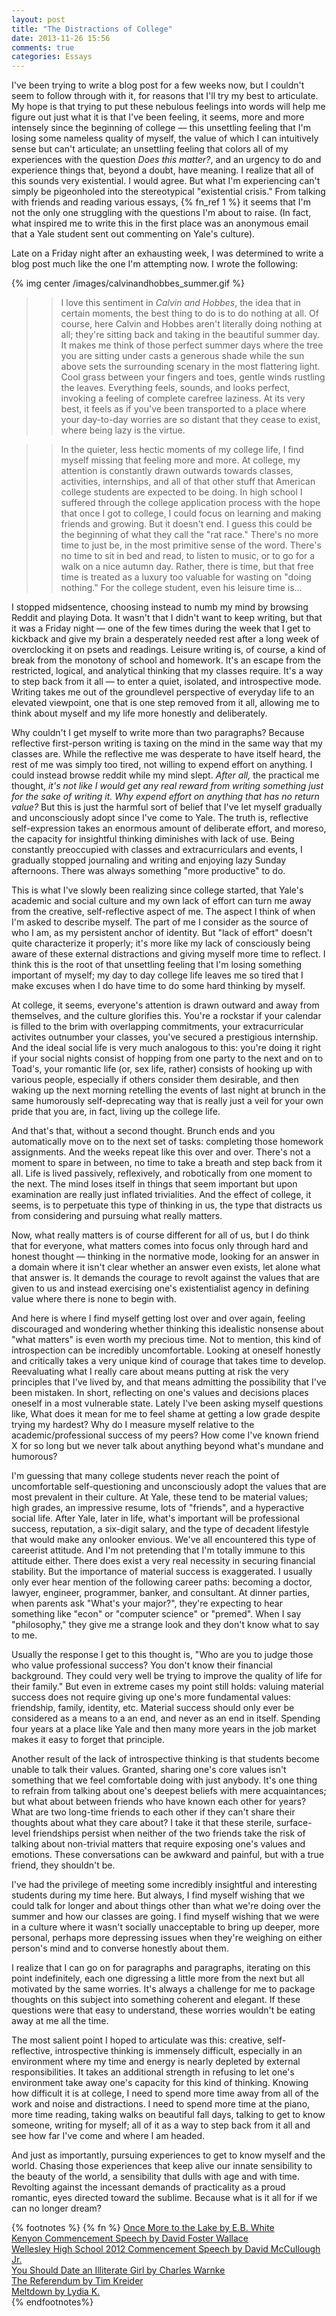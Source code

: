 ```yaml
---
layout: post
title: "The Distractions of College"
date: 2013-11-26 15:56
comments: true
categories: Essays
---
```


I've been trying to write a blog post for a few weeks now, but I couldn't seem to follow through with it, for reasons that I'll try my best to articulate. My hope is that trying to put these nebulous feelings into words will help me figure out just what it is that I've been feeling, it seems, more and more intensely since the beginning of college — this unsettling feeling that I'm losing some nameless quality of myself, the value of which I can intuitively sense but can't articulate; an unsettling feeling that colors all of my experiences with the question *Does this matter?*, and an urgency to do and experience things that, beyond a doubt, have meaning. I realize that all of this sounds very existential. I would agree. But what I'm experiencing can't simply be pigeonholed into the stereotypical "existential crisis." From talking with friends and reading various essays, {% fn_ref 1 %} it seems that I'm not the only one struggling with the questions I'm about to raise. (In fact, what inspired me to write this in the first place was an anonymous email that a Yale student sent out commenting on Yale's culture).

Late on a Friday night after an exhausting week, I was determined to write a blog post much like the one I'm attempting now. I wrote the following:

{% img center /images/calvinandhobbes_summer.gif %}

> > I love this sentiment in *Calvin and Hobbes*, the idea that in certain moments, the best thing to do is to do nothing at all. Of course, here Calvin and Hobbes aren't literally doing nothing at all; they're sitting back and taking in the beautiful summer day. It makes me think of those perfect summer days where the tree you are sitting under casts a generous shade while the sun above sets the surrounding scenary in the most flattering light. Cool grass between your fingers and toes, gentle winds rustling the leaves. Everything feels, sounds, and looks perfect, invoking a feeling of complete carefree laziness. At its very best, it feels as if you've been transported to a place where your day-to-day worries are so distant that they cease to exist, where being lazy is the virtue.

> > In the quieter, less hectic moments of my college life, I find myself missing that feeling more and more. At college, my attention is constantly drawn outwards towards classes, activities, internships, and all of that other stuff that American college students are expected to be doing. In high school I suffered through the college application process with the hope that once I got to college, I could focus on learning and making friends and growing. But it doesn't end. I guess this could be the beginning of what they call the "rat race." There's no more time to just be, in the most primitive sense of the word. There's no time to sit in bed and read, to listen to music, or to go for a walk on a nice autumn day. Rather, there is time, but that free time is treated as a luxury too valuable for wasting on "doing nothing."
> > For the college student, even his leisure time is...

I stopped midsentence, choosing instead to numb my mind by browsing Reddit and playing Dota. It wasn't that I didn't want to keep writing, but that it was a Friday night — one of the few times during the week that I get to kickback and give my brain a desperately needed rest after a long week of overclocking it on psets and readings. Leisure writing is, of course, a kind of break from the monotony of school and homework. It's an escape from the restricted, logical, and analytical thinking that my classes require. It's a way to step back from it all — to enter a quiet, isolated, and introspective mode. Writing takes me out of the groundlevel perspective of everyday life to an elevated viewpoint, one that is one step removed from it all, allowing me to think about myself and my life more honestly and deliberately.

Why couldn't I get myself to write more than two paragraphs? Because reflective first-person writing is taxing on the mind in the same way that my classes are. While the reflective me was desperate to have itself heard, the rest of me was simply too tired, not willing to expend effort on anything. I could instead browse reddit while my mind slept. *After all,* the practical me thought, *it's not like I would get any real reward from writing something just for the sake of writing it. Why expend effort on anything that has no return value?* But this is just the harmful sort of belief that I've let myself gradually and unconsciously adopt since I've come to Yale. The truth is, reflective self-expression takes an enormous amount of deliberate effort, and moreso, the capacity for insightful thinking diminishes with lack of use. Being constantly preoccupied with classes and extracurriculars and events, I gradually stopped journaling and writing and enjoying  lazy Sunday afternoons. There was always something "more productive" to do.

This is what I've slowly been realizing since college started, that Yale's academic and social culture and my own lack of effort can turn me away from the creative, self-reflective aspect of me. The aspect I think of when I'm asked to describe myself. The part of me I consider as the source of who I am, as my persistent anchor of identity. But "lack of effort" doesn't quite characterize it properly; it's more like my lack of consciously being aware of these external distractions and giving myself more time to reflect. I think this is the root of that unsettling feeling that I'm losing something important of myself; my day to day college life leaves me so tired that I make excuses when I do have time to do some hard thinking by myself.

At college, it seems, everyone's attention is drawn outward and away from themselves, and the culture glorifies this. You're a rockstar if your calendar is filled to the brim with overlapping commitments, your extracurricular activites outnumber your classes, you've secured a prestigious  internship. And the ideal social life is very much analogous to this: you're doing it right if your social nights consist of hopping from one party to the next and on to Toad's, your romantic life (or, sex life, rather) consists of hooking up with various people, especially if others consider them desirable, and then waking up the next morning retelling the events of last night at brunch in the same humorously self-deprecating way that is really just a veil for your own pride that you are, in fact, living up the college life.

And that's that, without a second thought. Brunch ends and you automatically move on to the next set of tasks: completing those homework assignments. And the weeks repeat like this over and over. There's not a moment to spare in between, no time to take a breath and step back from it all. Life is lived passively, reflexively, and robotically from one moment to the next. The mind loses itself in things that seem important but upon examination are really just inflated trivialities. And the effect of college, it seems, is to perpetuate this type of thinking in us, the type that distracts us from considering and pursuing what really matters.

Now, what really matters is of course different for all of us, but I do think that for everyone, what matters comes into focus only through hard and honest thought — thinking in the normative mode, looking for an answer in a domain where it isn't clear whether an answer even exists, let alone what that answer is. It demands the courage to revolt against the values that are given to us and instead exercising one's existentialist agency in defining value where there is none to begin with.

And here is where I find myself getting lost over and over again, feeling discouraged and wondering whether thinking this idealistic nonsense about "what matters" is even worth my precious time. Not to mention, this kind of introspection can be incredibly uncomfortable. Looking at oneself honestly and critically takes a very unique kind of courage that takes time to develop. Reevaluating what I really care about means putting at risk the very principles that I've lived by, and that means admitting the possibility that I've been mistaken. In short, reflecting on one's values and decisions places oneself in a most vulnerable state. Lately I've been asking myself questions like, What does it mean for me to feel shame at getting a low grade despite trying my hardest? Why do I measure myself relative to the academic/professional success of my peers? How come I've known friend X for so long but we never talk about anything beyond what's mundane and humorous?

I'm guessing that many college students never reach the point of uncomfortable self-questioning and unconsciously adopt the values that are most prevalent in their culture. At Yale, these tend to be material values; high grades, an impressive resume, lots of "friends", and a hyperactive social life. After Yale, later in life, what's important will be professional success, reputation, a six-digit salary, and the type of decadent lifestyle that would make any onlooker envious. We've all encountered this type of careerist attitude. And I'm not pretending that I'm totally immune to this attitude either. There does exist a very real necessity in securing financial stability. But the importance of material success is exaggerated. I usually only ever hear mention of the following career paths: becoming a doctor, lawyer, engineer, programmer, banker, and consultant. At dinner parties, when parents ask "What's your major?", they're expecting to hear something like "econ" or "computer science" or "premed". When I say "philosophy," they give me a strange look and they don't know what to say to me.

Usually the response I get to this thought is, "Who are you to judge those who value professional success? You don't know their financial background. They could very well be trying to improve the quality of life for their family." But even in extreme cases my point still holds: valuing material success does not require giving up one's more fundamental values: friendship, family, identity, etc. Material success should only ever be considered as a means to a an end, and never as an end in itself. Spending four years at a place like Yale and then many more years in the job market makes it easy to forget that principle.

Another result of the lack of introspective thinking is that students become unable to talk their values. Granted, sharing one's core values isn't something that we feel comfortable doing with just anybody. It's one thing to refrain from talking about one's deepest beliefs with mere acquaintances;  but what about between friends who have known each other for years? What are two long-time friends to each other if they can't share their thoughts about what they care about? I take it that these sterile, surface-level friendships persist when neither of the two friends take the risk of talking about non-trivial matters that require exposing one's values and emotions. These conversations can be awkward and painful, but with a true friend, they shouldn't be.

I've had the privilege of meeting some incredibly insightful and interesting students during my time here. But always, I find myself wishing that we could talk for longer and about things other than what we're doing over the summer and how our classes are going. I find myself wishing that we were in a culture where it wasn't socially unacceptable to bring up deeper, more personal, perhaps  more depressing issues when they're weighing on either person's mind and to converse honestly about them.

I realize that I can go on for paragraphs and paragraphs, iterating on this point indefinitely, each one digressing a little more from the next but all motivated by the same worries. It's always a challenge for me to package thoughts on this subject into something coherent and elegant. If these questions were that easy to understand, these worries wouldn't be eating away at me all the time.

The most salient point I hoped to articulate was this: creative, self-reflective, introspective thinking is immensely difficult, especially in an environment where my time and energy is nearly depleted by external responsibilities. It takes an additional strength in refusing to let one's environment take away one's capacity for this kind of thinking. Knowing how difficult it is at college, I need to spend more time away from all of the work and noise and distractions. I need to spend more time at the piano, more time reading, taking walks on beautiful fall days, talking to get to know someone, writing for myself; all of it as a way to step back from it all and see how far I've come and where I am headed.

And just as importantly, pursuing experiences to get to know myself and the world. Chasing those experiences that keep alive our innate sensibility to the beauty of the world, a sensibility that dulls with age and with time. Revolting against the incessant demands of practicality as a proud romantic, eyes directed toward the sublime. Because what is it all for if we can no longer dream?

{% footnotes %}
  {% fn %} [Once More to the Lake by E.B. White](http://www.freewebs.com/lanzbom/EBWhiteLakeEssay.pdf) <br> [Kenyon Commencement Speech by David Foster Wallace](http://web.ics.purdue.edu/~drkelly/DFWKenyonAddress2005.pdf) <br> [Wellesley High School 2012 Commencement Speech by David McCullough Jr.](http://www.harveyxia.com/mr-mcculloughs-2012-commencement-speech/) <br> [You Should Date an Illiterate Girl by Charles Warnke](http://thoughtcatalog.com/charles-warnke/2011/01/dont-date-a-girl-who-reads/) <br> [The Referendum by Tim Kreider](http://opinionator.blogs.nytimes.com/2009/09/17/the-referendum/?_r=1) <br> [Meltdown by Lydia K.](http://mitadmissions.org/blogs/entry/meltdown) <br>
{% endfootnotes%}